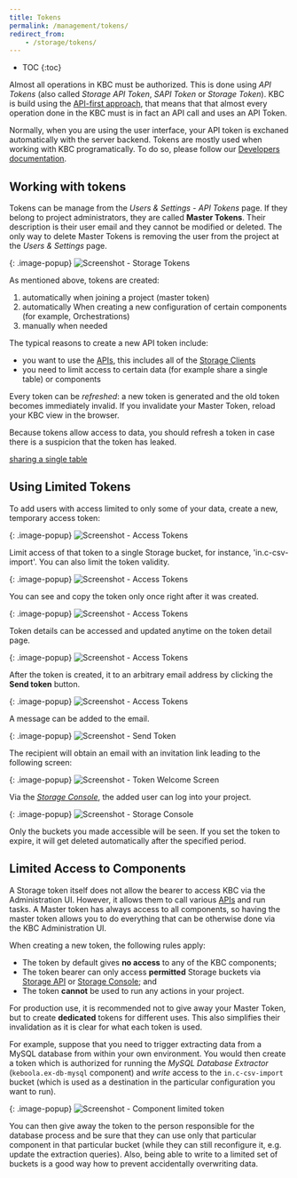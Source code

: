 ```yaml
---
title: Tokens
permalink: /management/tokens/
redirect_from:
    - /storage/tokens/
---
```


* TOC
{:toc}

Almost all operations in KBC must be authorized. This is done using *API Tokens*
(also called *Storage API Token*, *SAPI Token* or *Storage Token*). KBC is build
using the [API-first approach](https://apigee.com/about/tags/api-first-0), that means that
that almost every operation done in the KBC must is in fact an API call and uses an
API Token.

Normally, when you are using the user interface, your API token is exchaned automatically with
the server backend. Tokens are mostly used when working with KBC programatically. To do so, please follow our 
[Developers documentation](https://developers.keboola.com/overview/api/).

## Working with tokens
Tokens can be manage from the *Users & Settings* - *API Tokens* page. If they belong to project
administrators, they are called **Master Tokens**. Their description is their user email and they cannot be modified or deleted.
The only way to delete Master Tokens is removing the user from the project at the *Users & Settings* page.

{: .image-popup}
![Screenshot - Storage Tokens](/storage/tokens/overview.png)

As mentioned above, tokens are created:
1. automatically when joining a project (master token)
2. automatically When creating a new configuration of certain components (for example, Orchestrations)
3. manually when needed

The typical reasons to create a new API token include:
- you want to use the [APIs](https://developers.keboola.com/overview/api/), this includes all of the [Storage Clients](https://developers.keboola.com/integrate/storage/#storage-api-clients)
- you need to limit access to certain data (for example share a single table) or components

Every token can be *refreshed*: a new token is generated and the old token becomes immediately invalid.
If you invalidate your Master Token, reload your KBC view in the browser.

Because tokens allow access to data, you should refresh a token in case there is a suspicion
that the token has leaked.

[sharing a single table](/tutorial/management/#user-management)

## Using Limited Tokens
To add users with access limited to only some of your data, create a new, temporary access token:

{: .image-popup}
![Screenshot - Access Tokens](/storage/tokens/access-tokens.png)

Limit access of that token to a single Storage bucket, for instance, 'in.c-csv-import'.
You can also limit the token validity.

{: .image-popup}
![Screenshot - Access Tokens](/storage/tokens/access-token-detail.png)

You can see and copy the token only once right after it was created.

{: .image-popup}
![Screenshot - Access Tokens](/storage/tokens/access-token-detail-2.png)

Token details can be accessed and updated anytime on the token detail page.

{: .image-popup}
![Screenshot - Access Tokens](/storage/tokens/access-token-detail-3.png)

After the token is created, it to an arbitrary email address by clicking the **Send token** button.

{: .image-popup}
![Screenshot - Access Tokens](/storage/tokens/send-token-button.png)

A message can be added to the email.

{: .image-popup}
![Screenshot - Send Token](/storage/tokens/send-token.png)

The recipient will obtain an email with an invitation link leading to the following screen:

{: .image-popup}
![Screenshot - Token Welcome Screen](/storage/tokens/token-welcome.png)


Via the [*Storage Console*](https://storage-api-console.keboola.com/), the added user can log into your project.

{: .image-popup}
![Screenshot - Storage Console](/storage/tokens/storage-console.png)

Only the buckets you made accessible will be seen. If you set the token to expire, it will
get deleted automatically after the specified period.

## Limited Access to Components
A Storage token itself does not allow the bearer to access KBC via the Administration UI. However, it
allows them to call various [APIs](http://developers.keboola.com/overview/api/) and run tasks.
A Master token has always access to all components, so having the master token allows you to do everything that can be otherwise done via the KBC Administration UI.

When creating a new token, the following rules apply:

- The token by default gives **no access** to any of the KBC components;
- The token bearer can only access **permitted** Storage buckets via [Storage API](http://developers.keboola.com/integrate/storage/) or
[Storage Console](https://storage-api-console.keboola.com/); and
- The token **cannot** be used to run any actions in your project.

For production use, it is recommended not to give away your Master Token, but to create **dedicated** tokens for
different uses. This also simplifies their invalidation as it is clear for what each token is used.

For example, suppose that you need to trigger extracting data from a MySQL database from within your own environment.
You would then create a token which is authorized for running the *MySQL Database Extractor* (`keboola.ex-db-mysql` component) and
*write* access to the `in.c-csv-import` bucket (which is used as a destination in the particular configuration you want to run).

{: .image-popup}
![Screenshot - Component limited token](/storage/tokens/component-limited.png)

You can then give away the token to the person responsible for the database process and be sure that they can use
only that particular component in that particular bucket (while they can still reconfigure it, e.g. update the extraction queries).
Also, being able to write to a limited set of buckets is a good way how to prevent accidentally overwriting data.
